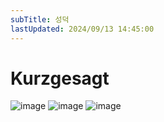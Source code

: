 ```yaml
---
subTitle: 성덕
lastUpdated: 2024/09/13 14:45:00
---
```


# Kurzgesagt

![image](~@image/2024/kurz/1.jpg)
![image](~@image/2024/kurz/2.jpg)
![image](~@image/2024/kurz/3.jpg)

